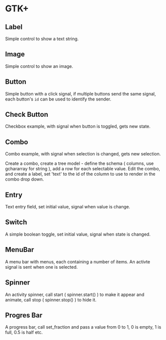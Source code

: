 # GTK+

## Label

Simple control to show a text string.

## Image

Simple control to show an image.

## Button

Simple button with a click signal, if multiple buttons send the same signal, each button's `id` can be used to identify the sender.

## Check Button

Checkbox example, with signal when button is toggled, gets new state.

## Combo

Combo example, with signal when selection is changed, gets new selection.

Create a combo, create a tree model - define the schema ( columns, use gchararray for string ), add a row for each selectable value.  Edit the combo, and create a label, set 'text' to the id of the column to use to render in the combo drop down.

## Entry

Text entry field, set initial value, signal when value is change.

## Switch

A simple boolean toggle, set initial value, signal when state is changed.

## MenuBar

A menu bar with menus, each containing a number of items.  An activte signal is sent when one is selected.

## Spinner

An activity spinner, call start ( spinner.start() ) to make it appear and animate, call stop ( spinner.stop() ) to hide it.

## Progres Bar

A progress bar, call set_fraction and pass a value from 0 to 1, 0 is empty, 1 is full, 0.5 is half etc.
